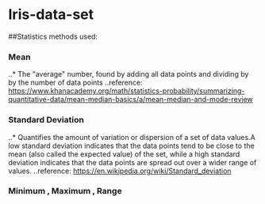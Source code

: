 # Iris-data-set



##Statistics methods used:

### Mean
..* The "average" number, found by adding all data points and dividing by by the number of data points
..reference: https://www.khanacademy.org/math/statistics-probability/summarizing-quantitative-data/mean-median-basics/a/mean-median-and-mode-review

### Standard Deviation
..* Quantifies the amount of variation or dispersion of a set of data values.A low standard deviation indicates that the data points tend to be close to the mean (also called the expected value) of the set, while a high standard deviation indicates that the data points are spread out over a wider range of values.
..reference: https://en.wikipedia.org/wiki/Standard_deviation

### Minimum , Maximum , Range